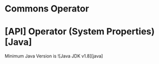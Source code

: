 # Commons Operator
# [API] Operator (System Properties) [Java]

Minimum Java Version is ![Java JDK v1.8][java]